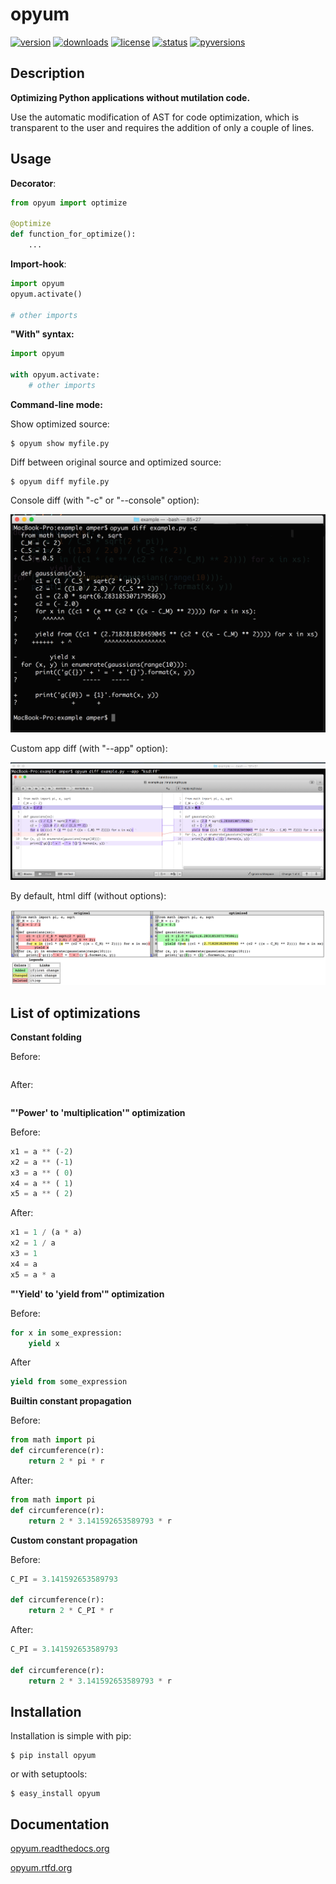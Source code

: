 # opyum

[![version](https://img.shields.io/pypi/v/opyum.svg)](http://pypi.python.org/pypi/opyum)
[![downloads](https://img.shields.io/pypi/dw/opyum.svg)](http://pypi.python.org/pypi/opyum)
[![license](https://img.shields.io/pypi/l/opyum.svg)](http://pypi.python.org/pypi/opyum)
[![status](https://img.shields.io/pypi/status/opyum.svg)](http://pypi.python.org/pypi/opyum)
[![pyversions](https://img.shields.io/pypi/pyversions/opyum.svg)](http://pypi.python.org/pypi/opyum)


## Description

**Optimizing Python applications without mutilation code.** 

Use the automatic modification of AST for code optimization, which is transparent to the user and requires the addition of only a couple of lines.


## Usage

**Decorator**:

```python
from opyum import optimize

@optimize
def function_for_optimize():
	...
```

**Import-hook**:

```python
import opyum
opyum.activate()

# other imports
```

**"With" syntax:**

```python
import opyum

with opyum.activate:
	# other imports
```

**Command-line mode:**

Show optimized source:

    $ opyum show myfile.py

Diff between original source and optimized source:

    $ opyum diff myfile.py

Console diff (with "-c" or "--console" option):

![console diff example](https://raw.githubusercontent.com/Amper/opyum/master/example/screen1.png)

Custom app diff (with "--app" option):

![app diff example](https://raw.githubusercontent.com/Amper/opyum/master/example/screen2.png)

By default, html diff (without options):

![app diff example](https://raw.githubusercontent.com/Amper/opyum/master/example/screen3.png)


## List of optimizations

**Constant folding**

Before:

```python

```

After:

```python

```

**"'Power' to 'multiplication'" optimization**

Before:

```python
x1 = a ** (-2)
x2 = a ** (-1)
x3 = a ** ( 0)
x4 = a ** ( 1)
x5 = a ** ( 2)
```

After:

```python
x1 = 1 / (a * a)
x2 = 1 / a
x3 = 1
x4 = a
x5 = a * a
```

**"'Yield' to 'yield from'" optimization**

Before:

```python
for x in some_expression:
	yield x
```

After

```python
yield from some_expression
```

**Builtin constant propagation**

Before:

```python
from math import pi
def circumference(r):
	return 2 * pi * r
```

After:

```python
from math import pi
def circumference(r):
	return 2 * 3.141592653589793 * r
```

**Custom constant propagation**

Before:

```python
C_PI = 3.141592653589793

def circumference(r):
	return 2 * C_PI * r
```

After:

```python
C_PI = 3.141592653589793

def circumference(r):
	return 2 * 3.141592653589793 * r
```


## Installation

Installation is simple with pip:

    $ pip install opyum

or with setuptools:

    $ easy_install opyum


## Documentation

 [opyum.readthedocs.org](http://opyum.readthedocs.org/)

 [opyum.rtfd.org](http://opyum.rtfd.org/)

